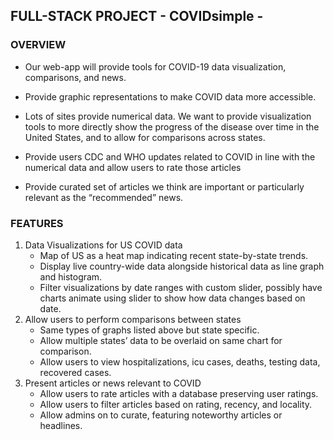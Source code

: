 ## FULL-STACK PROJECT - COVIDsimple - 

### OVERVIEW 

* Our web-app will provide tools for COVID-19 data visualization, comparisons, and news.

* Provide graphic representations to make COVID data more accessible.

* Lots of sites provide numerical data. We want to provide visualization tools to more directly show the progress of the disease over time in the United States, and to allow for comparisons across states.

* Provide users CDC and WHO updates related to COVID in line with the numerical data and allow users to rate those articles

* Provide curated set of articles we think are important or particularly relevant as the “recommended” news.

### FEATURES

1. Data Visualizations for US COVID data
	* 	Map of US as a heat map indicating recent state-by-state trends.
	* Display live country-wide data alongside historical data as line graph and histogram.
	* Filter visualizations by date ranges with custom slider, possibly have charts animate using slider to show how data changes based on date.
2. Allow users to perform comparisons between states 
	* Same types of graphs listed above but state specific.
	* Allow multiple states’ data to be overlaid on same chart for comparison.
	* Allow users to view hospitalizations, icu cases, deaths, testing data, recovered cases.
3. Present articles or news relevant to COVID
	* Allow users to rate articles with a database preserving user ratings.
	* Allow users to filter articles based on rating, recency, and locality.
	* Allow admins on to curate, featuring noteworthy articles or headlines.
